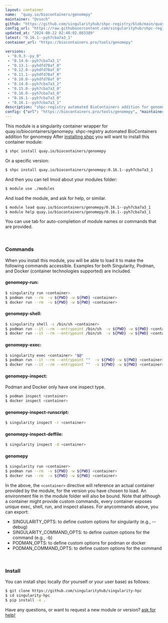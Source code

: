 ```yaml
---
layout: container
name:  "quay.io/biocontainers/genomepy"
maintainer: "@vsoch"
github: "https://github.com/singularityhub/shpc-registry/blob/main/quay.io/biocontainers/genomepy/container.yaml"
config_url: "https://raw.githubusercontent.com/singularityhub/shpc-registry/main/quay.io/biocontainers/genomepy/container.yaml"
updated_at: "2024-08-22 02:48:02.083389"
latest: "0.16.1--pyh7cba7a3_1"
container_url: "https://biocontainers.pro/tools/genomepy"

versions:
 - "0.9.3--py_0"
 - "0.14.0--pyh7cba7a3_1"
 - "0.13.1--pyhdfd78af_0"
 - "0.12.0--pyhdfd78af_0"
 - "0.11.1--pyhdfd78af_0"
 - "0.10.0--pyhdfd78af_0"
 - "0.14.0--pyh7cba7a3_2"
 - "0.15.0--pyh7cba7a3_0"
 - "0.16.0--pyh7cba7a3_0"
 - "0.16.1--pyh7cba7a3_0"
 - "0.16.1--pyh7cba7a3_1"
description: "shpc-registry automated BioContainers addition for genomepy"
config: {"url": "https://biocontainers.pro/tools/genomepy", "maintainer": "@vsoch", "description": "shpc-registry automated BioContainers addition for genomepy", "latest": {"0.16.1--pyh7cba7a3_1": "sha256:91f8bb9c9e7ff1084aba5cb169a3933ca92ccc1d4cc42e82ebff5250b54fdd57"}, "tags": {"0.9.3--py_0": "sha256:07de9012b90c84b3905b3ec85773936f7c9cc68712672acd2bd61ca621de8dae", "0.14.0--pyh7cba7a3_1": "sha256:a5a9a61ae0c5e266deea1aee53bb85376df459c49391c940e4e53a0780a0be93", "0.13.1--pyhdfd78af_0": "sha256:ab261f633b9c009290e97944ece38071b83a8dd2fd79926e4840e9526b85e8b3", "0.12.0--pyhdfd78af_0": "sha256:0b33cfd6ba31f913f7a6343ad48c186b016cdb7cc18d62cca9c609b3ae0fd4a7", "0.11.1--pyhdfd78af_0": "sha256:decf50a6370afeb35db4f1baa9b36cab019fc22eb53d945291e1d06294739ba7", "0.10.0--pyhdfd78af_0": "sha256:0c0b430b060487a753521d930d95f398827e50610081f97cf55cc80ed99650da", "0.14.0--pyh7cba7a3_2": "sha256:e49efd140a481ff8a9627b8ec3c18823c42e5dc5962ce286e56424b6921bd743", "0.15.0--pyh7cba7a3_0": "sha256:0c2a2a388c432454a442274aab7837090bef5868d42939a51eac85b05055253d", "0.16.0--pyh7cba7a3_0": "sha256:12a4a3c72bce68af8dd0e7a9d64444207bc430f7a8149d8b967d29adaa2fc4d9", "0.16.1--pyh7cba7a3_0": "sha256:1753d2ae0cf3d77cab331fdcbf6d89f7c1d305bf5151ac2b45ac0032bb5b0f17", "0.16.1--pyh7cba7a3_1": "sha256:91f8bb9c9e7ff1084aba5cb169a3933ca92ccc1d4cc42e82ebff5250b54fdd57"}, "docker": "quay.io/biocontainers/genomepy"}
---
```


This module is a singularity container wrapper for quay.io/biocontainers/genomepy.
shpc-registry automated BioContainers addition for genomepy
After [installing shpc](#install) you will want to install this container module:


```bash
$ shpc install quay.io/biocontainers/genomepy
```

Or a specific version:

```bash
$ shpc install quay.io/biocontainers/genomepy:0.16.1--pyh7cba7a3_1
```

And then you can tell lmod about your modules folder:

```bash
$ module use ./modules
```

And load the module, and ask for help, or similar.

```bash
$ module load quay.io/biocontainers/genomepy/0.16.1--pyh7cba7a3_1
$ module help quay.io/biocontainers/genomepy/0.16.1--pyh7cba7a3_1
```

You can use tab for auto-completion of module names or commands that are provided.

<br>

### Commands

When you install this module, you will be able to load it to make the following commands accessible.
Examples for both Singularity, Podman, and Docker (container technologies supported) are included.

#### genomepy-run:

```bash
$ singularity run <container>
$ podman run --rm  -v ${PWD} -w ${PWD} <container>
$ docker run --rm  -v ${PWD} -w ${PWD} <container>
```

#### genomepy-shell:

```bash
$ singularity shell -s /bin/sh <container>
$ podman run --it --rm --entrypoint /bin/sh  -v ${PWD} -w ${PWD} <container>
$ docker run --it --rm --entrypoint /bin/sh  -v ${PWD} -w ${PWD} <container>
```

#### genomepy-exec:

```bash
$ singularity exec <container> "$@"
$ podman run --it --rm --entrypoint ""  -v ${PWD} -w ${PWD} <container> "$@"
$ docker run --it --rm --entrypoint ""  -v ${PWD} -w ${PWD} <container> "$@"
```

#### genomepy-inspect:

Podman and Docker only have one inspect type.

```bash
$ podman inspect <container>
$ docker inspect <container>
```

#### genomepy-inspect-runscript:

```bash
$ singularity inspect -r <container>
```

#### genomepy-inspect-deffile:

```bash
$ singularity inspect -d <container>
```



#### genomepy

```bash
$ singularity run <container>
$ podman run --rm  -v ${PWD} -w ${PWD} <container>
$ docker run --rm  -v ${PWD} -w ${PWD} <container>
```


In the above, the `<container>` directive will reference an actual container provided
by the module, for the version you have chosen to load. An environment file in the
module folder will also be bound. Note that although a container
might provide custom commands, every container exposes unique exec, shell, run, and
inspect aliases. For anycommands above, you can export:

 - SINGULARITY_OPTS: to define custom options for singularity (e.g., --debug)
 - SINGULARITY_COMMAND_OPTS: to define custom options for the command (e.g., -b)
 - PODMAN_OPTS: to define custom options for podman or docker
 - PODMAN_COMMAND_OPTS: to define custom options for the command

<br>

### Install

You can install shpc locally (for yourself or your user base) as follows:

```bash
$ git clone https://github.com/singularityhub/singularity-hpc
$ cd singularity-hpc
$ pip install -e .
```

Have any questions, or want to request a new module or version? [ask for help!](https://github.com/singularityhub/singularity-hpc/issues)